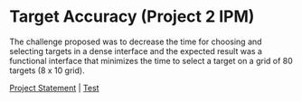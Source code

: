# Target Accuracy (Project 2 IPM)

The challenge proposed was to decrease the time for choosing and selecting targets in a dense interface and the expected result was a functional interface that minimizes the time to select a target on a grid of 80 targets (8 x 10 grid).

[Project Statement](docs/statement.pdf) | [Test](https://goncalobarias.github.io/TargetAccuracy-IPM/)

